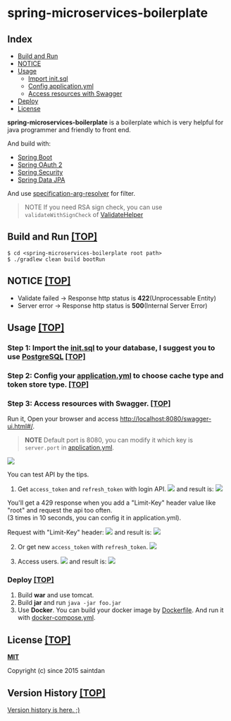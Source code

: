 # spring-microservices-boilerplate

## <a name="index"></a>Index

- [Build and Run](#build)
- [NOTICE](#notice)
- [Usage](#usage)
  - [Import init.sql](#init)
  - [Config application.yml](#config)
  - [Access resources with Swagger](#swagger)
- [Deploy](#deploy)
- [License](#license)

**spring-microservices-boilerplate** is a boilerplate which is very helpful for java programmer and friendly to front end.

And build with:

- [Spring Boot](http://projects.spring.io/spring-boot/)
- [Spring OAuth 2](http://projects.spring.io/spring-security-oauth/)
- [Spring Security](http://projects.spring.io/spring-security/)
- [Spring Data JPA](http://projects.spring.io/spring-data-jpa/)

And use [specification-arg-resolver](https://github.com/tkaczmarzyk/specification-arg-resolver) for filter.

> NOTE If you need RSA sign check, you can use `validateWithSignCheck` of [ValidateHelper](src/main/java/com/saintdan/framework/component/ValidateHelper.java)

## <a name="build"></a>Build and Run [[TOP]](#index)

```
$ cd <spring-microservices-boilerplate root path>
$ ./gradlew clean build bootRun
```

## <a name="notice"></a>NOTICE [[TOP]](#index)

- Validate failed -> Response http status is **422**(Unprocessable Entity)
- Server error -> Response http status is **500**(Internal Server Error)

## <a name="usage"></a>Usage [[TOP]](#index)

### <a name="init"></a>Step 1: Import the [init.sql](src/main/resources/init.sql) to your database, I suggest you to use [PostgreSQL](https://www.postgresql.org/) [[TOP]](#index)

### <a name="config"></a>Step 2: Config your [application.yml](src/main/resources/application.yml) to choose cache type and token store type. [[TOP]](#index)

### <a name="swagger"></a>Step 3: Access resources with Swagger. [[TOP]](#index)

Run it, Open your browser and access [http://localhost:8080/swagger-ui.html#/](http://localhost:8080/swagger-ui.html#/).
> **NOTE** Default port is 8080, you can modify it which key is `server.port` in [application.yml](src/main/resources/application.yml).

![](imgs/swagger.png)

You can test API by the tips.

1. Get `access_token` and `refresh_token` with login API.
![](imgs/login.png)
and result is:
![](imgs/token.png)

You'll get a 429 response when you add a "Limit-Key" header value like "root" and request the api too often.  
(3 times in 10 seconds, you can config it in application.yml).

Request with "Limit-Key" header:
![](imags/limit.png)
and result is:
![](imgs/429.png)

2. Or get new `access_token` with `refresh_token`.
![](imgs/refresh.png)

3. Access users.
![](imgs/users.png)
and result is:
![](imgs/result.png)

### <a name="deploy"></a>Deploy [[TOP]](#index)

1. Build **war** and use tomcat.
2. Build **jar** and run `java -jar foo.jar`
3. Use **Docker**. You can build your docker image by [Dockerfile](Dockerfile). And run it with [docker-compose.yml](docker-compose.yml).

## <a name="license"></a>License [[TOP]](#index)

**[MIT](http://opensource.org/licenses/MIT)**

Copyright (c) since 2015 saintdan

## <a name="version"></a>Version History [[TOP]](#index)

[Version history is here. ;)](VERSION_HISTORY.md)